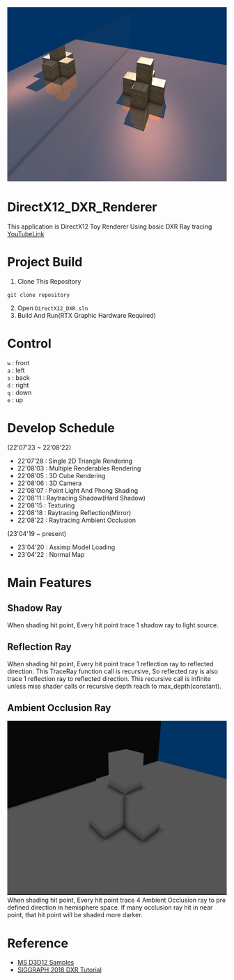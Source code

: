 <img src = "Image/Final.png" width = "600" height = "400">

# DirectX12_DXR_Renderer
This application is DirectX12 Toy Renderer Using basic DXR Ray tracing   
[YouTubeLink](https://www.youtube.com/watch?v=3sq5kmFZCIY)

# Project Build
1. Clone This Repository
```
git clone repository
```
2. Open ```DirectX12_DXR.sln```
3. Build And Run(RTX Graphic Hardware Required)

# Control
`w` : front  
`a` : left  
`s` : back  
`d` : right  
`q` : down  
`e` : up  


# Develop Schedule
(22'07'23 ~ 22'08'22)  
* 22'07'28 : Single 2D Triangle Rendering
* 22'08'03 : Multiple Renderables Rendering
* 22'08'05 : 3D Cube Rendering
* 22'08'06 : 3D Camera
* 22'08'07 : Point Light And Phong Shading
* 22'08'11 : Raytracing Shadow(Hard Shadow)
* 22'08'15 : Texturing
* 22'08'18 : Raytracing Reflection(Mirror)
* 22'08'22 : Raytracing Ambient Occlusion

(23'04'19 ~ present)
* 23'04'20 : Assimp Model Loading
* 23'04'22 : Normal Map

# Main Features
## Shadow Ray
When shading hit point, Every hit point trace 1 shadow ray to light source.
## Reflection Ray
When shading hit point, Every hit point trace 1 reflection ray to reflected direction. This TraceRay function call is recursive, So reflected ray is also trace 1 
reflection ray to reflected direction. This recursive call is infinite unless miss shader calls or recursive depth reach to max_depth(constant).
## Ambient Occlusion Ray
<img src = "Image/Ambient Occlusion.png" width = "600" height = "400">
When shading hit point, Every hit point trace 4 Ambient Occlusion ray to pre defined direction in hemisphere space. If many occlusion ray hit in near point, that hit point will be shaded more darker.


# Reference
- [MS D3D12 Samples](https://github.com/microsoft/DirectX-Graphics-Samples)
- [SIGGRAPH 2018 DXR Tutorial](http://intro-to-dxr.cwyman.org/)
